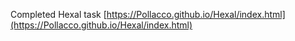 Completed Hexal task [https://Pollacco.github.io/Hexal/index.html](https://Pollacco.github.io/Hexal/index.html)